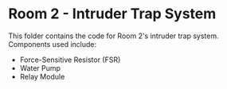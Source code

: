 # Room 2 - Intruder Trap System
This folder contains the code for Room 2's intruder trap system.
Components used include:
- Force-Sensitive Resistor (FSR)
- Water Pump
- Relay Module
